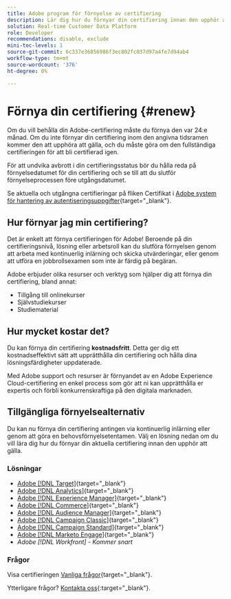 ```yaml
---
title: Adobe program för förnyelse av certifiering
description: Lär dig hur du förnyar din certifiering innan den upphör att gälla.
solution: Real-time Customer Data Platform
role: Developer
recommendations: disable, exclude
mini-toc-levels: 1
source-git-commit: 6c337e36856986f3ec802fc037d97a4fe7d94ab4
workflow-type: tm+mt
source-wordcount: '376'
ht-degree: 0%

---
```


# Förnya din certifiering {#renew}

Om du vill behålla din Adobe-certifiering måste du förnya den var 24:e månad. Om du inte förnyar din certifiering inom den angivna tidsramen kommer den att upphöra att gälla, och du måste göra om den fullständiga certifieringen för att bli certifierad igen.

För att undvika avbrott i din certifieringsstatus bör du hålla reda på förnyelsedatumet för din certifiering och se till att du slutför förnyelseprocessen före utgångsdatumet.

Se aktuella och utgångna certifieringar på fliken Certifikat i [Adobe system för hantering av autentiseringsuppgifter](https://www.certmetrics.com/adobe/candidate/cert_summary.aspx){target="_blank"}.

## Hur förnyar jag min certifiering?

Det är enkelt att förnya certifieringen för Adobe! Beroende på din certifieringsnivå, lösning eller arbetsroll kan du slutföra förnyelsen genom att arbeta med kontinuerlig inlärning och skicka utvärderingar, eller genom att utföra en jobbrollsexamen som inte är färdig på begäran.

Adobe erbjuder olika resurser och verktyg som hjälper dig att förnya din certifiering, bland annat:

* Tillgång till onlinekurser
* Självstudiekurser
* Studiematerial

## Hur mycket kostar det?

Du kan förnya din certifiering **kostnadsfritt**. Detta ger dig ett kostnadseffektivt sätt att upprätthålla din certifiering och hålla dina lösningsfärdigheter uppdaterade.

Med Adobe support och resurser är förnyandet av en Adobe Experience Cloud-certifiering en enkel process som gör att ni kan upprätthålla er expertis och förbli konkurrenskraftiga på den digitala marknaden.

## Tillgängliga förnyelsealternativ

Du kan nu förnya din certifiering antingen via kontinuerlig inlärning eller genom att göra en behovsförnyelsetentamen. Välj en lösning nedan om du vill lära dig hur du förnyar din aktuella certifiering innan den upphör att gälla.

### Lösningar

* [Adobe [!DNL Target]](https://experienceleague.adobe.com/docs/certification/certification/technical-certifications/at/at-renew.html?lang=en){target="_blank"}
* [Adobe [!DNL Analytics]](https://experienceleague.adobe.com/docs/certification/certification/technical-certifications/aa/aa-renew.html?lang=en){target="_blank"}
* [Adobe [!DNL Experience Manager]](https://experienceleague.adobe.com/docs/certification/certification/technical-certifications/aem/aem-renew.html?lang=en){target="_blank"}
* [Adobe [!DNL Commerce]](https://experienceleague.adobe.com/docs/certification/certification/technical-certifications/ac/ac-renew.html?lang=en){target="_blank"}
* [Adobe [!DNL Audience Manager]](https://experienceleague.adobe.com/docs/certification/certification/technical-certifications/aam/aam-renew.html?lang=en){target="_blank"}
* [Adobe [!DNL Campaign Classic]](https://experienceleague.adobe.com/docs/certification/certification/technical-certifications/acc/acc-renew.html?lang=en){target="_blank"}
* [Adobe [!DNL Campaign Standard]](https://experienceleague.adobe.com/docs/certification/certification/technical-certifications/acs/acs-renew.html?lang=en){target="_blank"}
* [Adobe [!DNL Marketo Engage]](https://experienceleague.adobe.com/docs/certification/certification/technical-certifications/ame/ame-renew.html?lang=en){target="_blank"}
* _Adobe [!DNL Workfront] - Kommer snart_

### Frågor

Visa certifieringen [Vanliga frågor](https://experienceleague.adobe.com/docs/certification/certification/faq.html?lang=en){target="_blank"}.

Ytterligare frågor? [Kontakta oss](mailto:certif@adobe.com){:target=&quot;_blank&quot;}.
